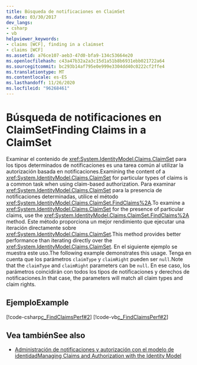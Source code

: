 ```yaml
---
title: Búsqueda de notificaciones en ClaimSet
ms.date: 03/30/2017
dev_langs:
- csharp
- vb
helpviewer_keywords:
- claims [WCF], finding in a claimset
- claims [WCF]
ms.assetid: a76ce107-aeb3-47d0-bfa9-134c53664e20
ms.openlocfilehash: c43a47b32a2a3c15d1a51b8b6931ebb021722a64
ms.sourcegitcommit: bc293b14af795e0e999e3304dd40c0222cf2ffe4
ms.translationtype: MT
ms.contentlocale: es-ES
ms.lasthandoff: 11/26/2020
ms.locfileid: "96268461"
---
```

# <a name="finding-claims-in-a-claimset"></a><span data-ttu-id="f50d8-102">Búsqueda de notificaciones en ClaimSet</span><span class="sxs-lookup"><span data-stu-id="f50d8-102">Finding Claims in a ClaimSet</span></span>

<span data-ttu-id="f50d8-103">Examinar el contenido de <xref:System.IdentityModel.Claims.ClaimSet> para los tipos determinados de notificaciones es una tarea común al utilizar la autorización basada en notificaciones.</span><span class="sxs-lookup"><span data-stu-id="f50d8-103">Examining the content of a <xref:System.IdentityModel.Claims.ClaimSet> for particular types of claims is a common task when using claim-based authorization.</span></span> <span data-ttu-id="f50d8-104">Para examinar <xref:System.IdentityModel.Claims.ClaimSet> para la presencia de notificaciones determinadas, utilice el método <xref:System.IdentityModel.Claims.ClaimSet.FindClaims%2A>.</span><span class="sxs-lookup"><span data-stu-id="f50d8-104">To examine a <xref:System.IdentityModel.Claims.ClaimSet> for the presence of particular claims, use the <xref:System.IdentityModel.Claims.ClaimSet.FindClaims%2A> method.</span></span> <span data-ttu-id="f50d8-105">Este método proporciona un mejor rendimiento que ejecutar una iteración directamente sobre <xref:System.IdentityModel.Claims.ClaimSet>.</span><span class="sxs-lookup"><span data-stu-id="f50d8-105">This method provides better performance than iterating directly over the <xref:System.IdentityModel.Claims.ClaimSet>.</span></span> <span data-ttu-id="f50d8-106">En el siguiente ejemplo se muestra este uso.</span><span class="sxs-lookup"><span data-stu-id="f50d8-106">The following example demonstrates this usage.</span></span> <span data-ttu-id="f50d8-107">Tenga en cuenta que los parámetros `claimType` y `claimRight` pueden ser `null`.</span><span class="sxs-lookup"><span data-stu-id="f50d8-107">Note that the `claimType` and `claimRight` parameters can be `null`.</span></span> <span data-ttu-id="f50d8-108">En ese caso, los parámetros coincidirán con todos los tipos de notificaciones y derechos de notificaciones.</span><span class="sxs-lookup"><span data-stu-id="f50d8-108">In that case, the parameters will match all claim types and claim rights.</span></span>  
  
## <a name="example"></a><span data-ttu-id="f50d8-109">Ejemplo</span><span class="sxs-lookup"><span data-stu-id="f50d8-109">Example</span></span>  

 [!code-csharp[c_FindClaimsPerf#2](../../../../samples/snippets/csharp/VS_Snippets_CFX/c_findclaimsperf/cs/c_findclaimsperf.cs#2)]
 [!code-vb[c_FindClaimsPerf#2](../../../../samples/snippets/visualbasic/VS_Snippets_CFX/c_findclaimsperf/vb/c_findclaimsperf.vb#2)]  
  
## <a name="see-also"></a><span data-ttu-id="f50d8-110">Vea también</span><span class="sxs-lookup"><span data-stu-id="f50d8-110">See also</span></span>

- [<span data-ttu-id="f50d8-111">Administración de notificaciones y autorización con el modelo de identidad</span><span class="sxs-lookup"><span data-stu-id="f50d8-111">Managing Claims and Authorization with the Identity Model</span></span>](managing-claims-and-authorization-with-the-identity-model.md)
